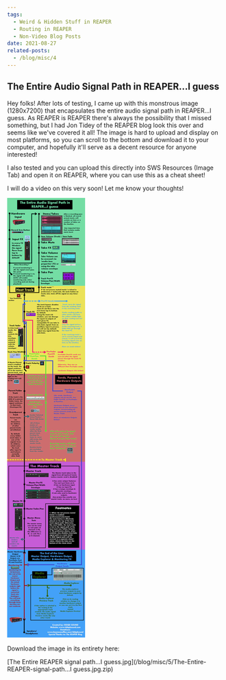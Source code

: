 ```yaml
---
tags:
  - Weird & Hidden Stuff in REAPER
  - Routing in REAPER
  - Non-Video Blog Posts
date: 2021-08-27
related-posts:
  - /blog/misc/4
---
```


## The Entire Audio Signal Path in REAPER...I guess

Hey folks! After lots of testing, I came up with this monstrous image (1280x7200) that encapsulates the entire audio signal path in REAPER...I guess. As REAPER is REAPER there's always the possibility that I missed something, but I had Jon Tidey of the REAPER blog look this over and seems like we've covered it all! The image is hard to upload and display on most platforms, so you can scroll to the bottom and download it to your computer, and hopefully it'll serve as a decent resource for anyone interested!

I also tested and you can upload this directly into SWS Resources (Image Tab) and open it on REAPER, where you can use this as a cheat sheet!

I will do a video on this very soon! Let me know your thoughts!

![](/blog/misc/5/196.jpg)

Download the image in its entirety here:

[The Entire REAPER signal path...I guess.jpg](/blog/misc/5/The-Entire-REAPER-signal-path...I guess.jpg.zip)


